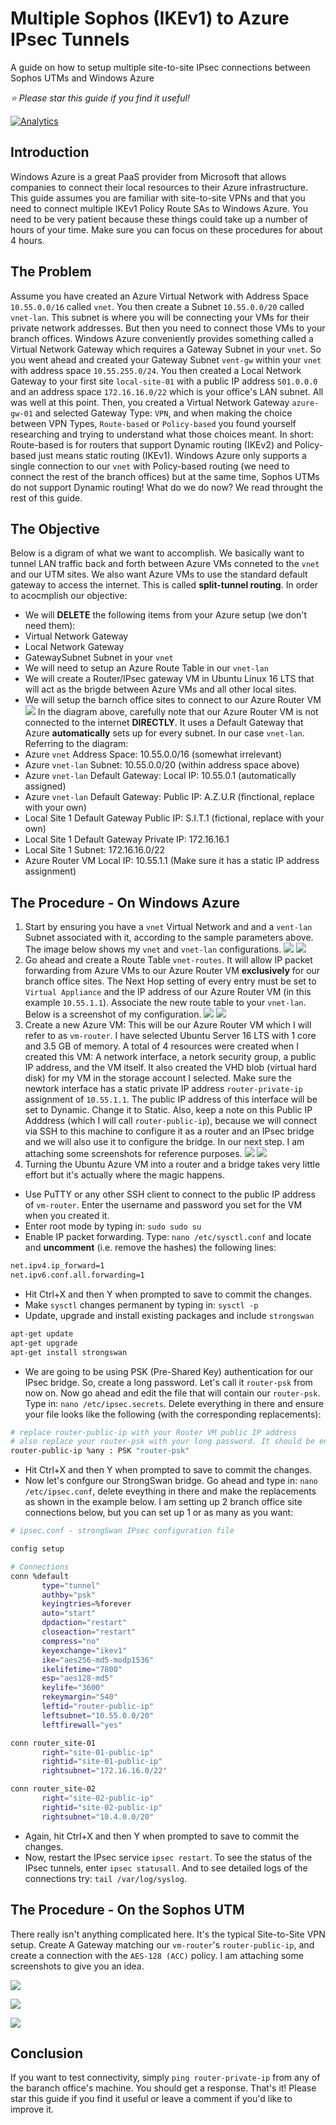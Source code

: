 # Multiple Sophos (IKEv1) to Azure IPsec Tunnels
A guide on how to setup multiple site-to-site IPsec connections between Sophos UTMs and Windows Azure

*:star: Please star this guide if you find it useful!*

[![Analytics](https://ga-beacon.appspot.com/UA-8535255-2/unosquare/strongswan-guide/)](https://github.com/igrigorik/ga-beacon)
 
## Introduction
Windows Azure is a great PaaS provider from Microsoft that allows companies to connect their local resources to their Azure infrastructure. This guide assumes you are familiar with site-to-site VPNs and that you need to connect multiple IKEv1 Policy Route SAs to Windows Azure. You need to be very patient because these things could take up a number of hours of your time. Make sure you can focus on these procedures for about 4 hours.

## The Problem
Assume you have created an Azure Virtual Network with Address Space `10.55.0.0/16` called `vnet`. You then create a Subnet `10.55.0.0/20` called `vnet-lan`. This subnet is where you will be connecting your VMs for their private network addresses. But then you need to connect those VMs to your branch offices. Windows Azure conveniently provides something called a Virtual Network Gateway which requires a Gateway Subnet in your `vnet`. So you went ahead and created your Gateway Subnet `vent-gw` within your `vnet` with address space `10.55.255.0/24`. You then created a Local Network Gateway to your first site `local-site-01` with a public IP address `S01.0.0.0` and an address space `172.16.16.0/22` which is your office's LAN subnet. All was well at this point. Then, you created a Virtual Network Gateway `azure-gw-01` and selected Gateway Type: `VPN`, and when making the choice between VPN Types, `Route-based` or `Policy-based` you found yourself researching and trying to understand what those choices meant. In short: Route-based is for routers that support Dynamic routing (IKEv2) and Policy-based just means static routing (IKEv1). Windows Azure only supports a single connection to our `vnet` with Policy-based routing (we need to connect the rest of the branch offices) but at the same time, Sophos UTMs do not support Dynamic routing! What do we do now? We read throught the rest of this guide.

## The Objective
Below is a digram of what we want to accomplish. We basically want to tunnel LAN traffic back and forth between Azure VMs conneted to the `vnet` and our UTM sites. We also want Azure VMs to use the standard default gateway to access the internet. This is called **split-tunnel routing**. In order to acocmplish our objective:
- We will **DELETE** the following items from your Azure setup (we don't need them):
 - Virtual Network Gateway
 - Local Network Gateway
 - GatewaySubnet Subnet in your `vnet`
- We will need to setup an Azure Route Table in our `vnet-lan`
- We will create a Router/IPsec gateway VM in Ubuntu Linux 16 LTS that will act as the brigde between Azure VMs and all other local sites.
- We will setup the barnch office sites to connect to our Azure Router VM
<img src="https://raw.githubusercontent.com/mariodivece/strongswan-bridge-guide/master/images/diagram-objective.png"></img>
In the diagram above, carefully note that our Azure Router VM is not connected to the internet **DIRECTLY**. It uses a Default Gateway that Azure **automatically** sets up for every subnet. In our case `vnet-lan`. Referring to the diagram:
- Azure `vnet` Address Space: 10.55.0.0/16 (somewhat irrelevant)
- Azure `vnet-lan` Subnet: 10.55.0.0/20 (within address space above)
- Azure `vnet-lan` Default Gateway: Local IP: 10.55.0.1 (automatically assigned)
- Azure `vnet-lan` Default Gateway: Public IP: A.Z.U.R (finctional, replace with your own)
- Local Site 1 Default Gateway Public IP: S.I.T.1 (fictional, replace with your own)
- Local Site 1 Default Gateway Private IP: 172.16.16.1
- Local Site 1 Subnet: 172.16.16.0/22
- Azure Router VM Local IP: 10.55.1.1 (Make sure it has a static IP address assignment)
 
## The Procedure - On Windows Azure
1. Start by ensuring you have a `vnet` Virtual Network and and a `vent-lan` Subnet associated with it, according to the sample parameters above. The image below shows my `vnet` and `vnet-lan` configurations. <img src="https://raw.githubusercontent.com/mariodivece/strongswan-bridge-guide/master/images/vnet-config.png"></img> <img src="https://raw.githubusercontent.com/mariodivece/strongswan-bridge-guide/master/images/vnet-lan-config.png"></img>
2. Go ahead and create a Route Table `vnet-routes`. It will allow IP packet forwarding from Azure VMs to our Azure Router VM **exclusively** for our branch office sites. The Next Hop setting of every entry must be set to `Virtual Appliance` and the IP address of our Azure Router VM (in this example `10.55.1.1`). Associate the new route table to your `vnet-lan`. Below is a screenshot of my configuration. <img src="https://raw.githubusercontent.com/mariodivece/strongswan-bridge-guide/master/images/vnet-routes.png"></img> <img src="https://raw.githubusercontent.com/mariodivece/strongswan-bridge-guide/master/images/vnet-routes-config.png"></img>
3. Create a new Azure VM: This will be our Azure Router VM which I will refer to as `vm-router`. I have selected Ubuntu Server 16 LTS with 1 core and 3.5 GB of memory. A total of 4 resources were created when I created this VM: A network interface, a netork security group, a public IP address, and the VM itself. It also created the VHD blob (virtual hard disk) for my VM in the storage account I selected. Make sure the newtork interface has a static private IP address `router-private-ip` assignment of `10.55.1.1`. The public IP address of this interface will be set to Dynamic. Change it to Static. Also, keep a note on this Public IP Adddress (which I will call `router-public-ip`), because we will connect via SSH to this machine to configure it as a router and an IPsec bridge and we will also use it to configure the bridge. In our next step. I am attaching some screenshots for reference purposes. <img src="https://raw.githubusercontent.com/mariodivece/strongswan-bridge-guide/master/images/vm-router-vm.png"></img> <img src="https://raw.githubusercontent.com/mariodivece/strongswan-bridge-guide/master/images/vm-router-config.png"></img>
4. Turning the Ubuntu Azure VM into a router and a bridge takes very little effort but it's actually where the magic happens.
 - Use PuTTY or any other SSH client to connect to the public IP address of `vm-router`. Enter the username and password you set for the VM when you created it.
 - Enter root mode by typing in: `sudo sudo su`
 - Enable IP packet forwarding. Type: `nano /etc/sysctl.conf` and locate and **uncomment** (i.e. remove the hashes) the following lines:
 ```bash
net.ipv4.ip_forward=1
net.ipv6.conf.all.forwarding=1
```
 - Hit Ctrl+X and then Y when prompted to save to commit the changes.
 - Make `sysctl` changes permanent by typing in: `sysctl -p`
 - Update, upgrade and install existing packages and include `strongswan`
 ```bash
apt-get update
apt-get upgrade
apt-get install strongswan
 ```
 - We are going to be using PSK (Pre-Shared Key) authentication for our IPsec bridge. So, create a long password. Let's call it `router-psk` from now on. Now go ahead and edit the file that will contain our `router-psk`. Type in: `nano /etc/ipsec.secrets`. Delete everything in there and ensure your file looks like the following (with the corresponding replacements):
 ```bash
 # replace router-public-ip with your Router VM public IP address
 # also replace your router-psk with your long password. It should be enclosed in double quotes.
 router-public-ip %any : PSK "router-psk"
 ```
- Hit Ctrl+X and then Y when prompted to save to commit the changes.
- Now let's confgure our StrongSwan bridge. Go ahead and type in: `nano /etc/ipsec.conf`, delete eveything in there and make the replacements as shown in the example below. I am setting up 2 branch office site connections below, but you can set up 1 or as many as you want:
 ```bash
# ipsec.conf - strongSwan IPsec configuration file

config setup

# Connections
conn %default
        type="tunnel"
        authby="psk"
        keyingtries=%forever
        auto="start"
        dpdaction="restart"
        closeaction="restart"
        compress="no"
        keyexchange="ikev1"
        ike="aes256-md5-modp1536"
        ikelifetime="7800"
        esp="aes128-md5"
        keylife="3600"
        rekeymargin="540"
        leftid="router-public-ip"
        leftsubnet="10.55.0.0/20"
        leftfirewall="yes"

conn router_site-01
        right="site-01-public-ip"
        rightid="site-01-public-ip"
        rightsubnet="172.16.16.0/22"

conn router_site-02
        right="site-02-public-ip"
        rightid="site-02-public-ip"
        rightsubnet="10.4.0.0/20"

 ```
- Again, hit Ctrl+X and then Y when prompted to save to commit the changes.
- Now, restart the IPsec service `ipsec restart`. To see the status of the IPsec tunnels, enter `ipsec statusall`. And to see detailed logs of the connections try: `tail /var/log/syslog`.

## The Procedure - On the Sophos UTM

There really isn't anything complicated here. It's the typical Site-to-Site VPN setup. Create A Gateway matching our `vm-router`'s `router-public-ip`, and create a connection with the `AES-128 (ACC)` policy. I am attaching some screenshots to give you an idea.

<img src="https://raw.githubusercontent.com/mariodivece/strongswan-bridge-guide/master/images/sophos-gateway.png"></img>

<img src="https://raw.githubusercontent.com/mariodivece/strongswan-bridge-guide/master/images/sophos-policy.png"></img>

<img src="https://raw.githubusercontent.com/mariodivece/strongswan-bridge-guide/master/images/sophos-connection.png"></img>

## Conclusion

If you want to test connectivity, simply `ping router-private-ip` from any of the baranch office's machine. You should get a response. That's it! Please star this guide if you find it useful or leave a comment if you'd like to improve it.
